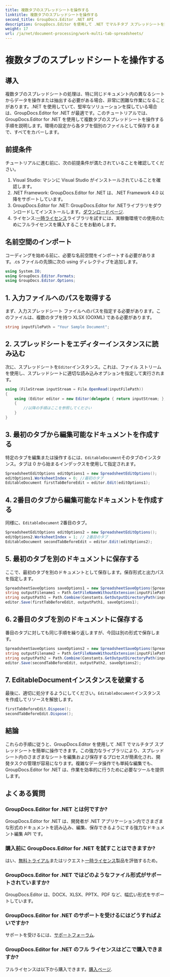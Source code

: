 ```yaml
---
title: 複数タブのスプレッドシートを操作する
linktitle: 複数タブのスプレッドシートを操作する
second_title: GroupDocs.Editor .NET API
description: GroupDocs.Editor を使用して .NET でマルチタブ スプレッドシートを操作する方法を学びます。ステップ バイ ステップ ガイド、コード例、ベスト プラクティスが含まれています。
weight: 17
url: /ja/net/document-processing/work-multi-tab-spreadsheets/
---
```


# 複数タブのスプレッドシートを操作する

## 導入
複数タブのスプレッドシートの処理は、特に同じドキュメント内の異なるシートからデータを操作または抽出する必要がある場合、非常に困難な作業になることがあります。.NET を使用していて、堅牢なソリューションを探している場合は、GroupDocs.Editor for .NET が最適です。このチュートリアルでは、GroupDocs.Editor for .NET を使用して複数タブのスプレッドシートを操作する手順を説明します。環境の設定から各タブを個別のファイルとして保存するまで、すべてをカバーします。
## 前提条件
チュートリアルに進む前に、次の前提条件が満たされていることを確認してください。
1. Visual Studio: マシンに Visual Studio がインストールされていることを確認します。
2. .NET Framework: GroupDocs.Editor for .NET は、.NET Framework 4.0 以降をサポートしています。
3. GroupDocs.Editor for .NET: GroupDocs.Editor for .NETライブラリをダウンロードしてインストールします。[ダウンロードページ](https://releases.groupdocs.com/editor/net/).
4. ライセンス:[一時ライセンス](https://purchase.groupdocs.com/temporary-license/)ライブラリを試すには、実稼働環境での使用のためにフルライセンスを購入することをお勧めします。
## 名前空間のインポート
コーディングを始める前に、必要な名前空間をインポートする必要があります。.cs ファイルの先頭に次の using ディレクティブを追加します。
```csharp
using System.IO;
using GroupDocs.Editor.Formats;
using GroupDocs.Editor.Options;
```
## 1. 入力ファイルへのパスを取得する
まず、入力スプレッドシート ファイルへのパスを指定する必要があります。このファイルは、複数のタブを持つ XLSX (OOXML) である必要があります。
```csharp
string inputFilePath = "Your Sample Document";
```
## 2. スプレッドシートをエディターインスタンスに読み込む
次に、スプレッドシートを`Editor`インスタンス。これは、ファイル ストリームを使用し、スプレッドシートに適切な読み込みオプションを指定して実行されます。
```csharp
using (FileStream inputStream = File.OpenRead(inputFilePath))
{
    using (Editor editor = new Editor(delegate { return inputStream; }, delegate { return new SpreadsheetLoadOptions(); }))
    {
        //以降の手順はここを参照してください
    }
}
```
## 3. 最初のタブから編集可能なドキュメントを作成する
特定のタブを編集または操作するには、`EditableDocument`そのタブのインスタンス。タブは 0 から始まるインデックスを使用して指定されます。
```csharp
SpreadsheetEditOptions editOptions1 = new SpreadsheetEditOptions();
editOptions1.WorksheetIndex = 0; //最初のタブ
EditableDocument firstTabBeforeEdit = editor.Edit(editOptions1);
```
## 4. 2番目のタブから編集可能なドキュメントを作成する
同様に、`EditableDocument` 2番目のタブ。
```csharp
SpreadsheetEditOptions editOptions2 = new SpreadsheetEditOptions();
editOptions2.WorksheetIndex = 1; // 2番目のタブ
EditableDocument secondTabBeforeEdit = editor.Edit(editOptions2);
```
## 5. 最初のタブを別のドキュメントに保存する
ここで、最初のタブを別のドキュメントとして保存します。保存形式と出力パスを指定します。
```csharp
SpreadsheetSaveOptions saveOptions1 = new SpreadsheetSaveOptions(SpreadsheetFormats.Xlsm);
string outputFilename1 = Path.GetFileNameWithoutExtension(inputFilePath) + "_tab1.xlsm";
string outputPath1 = Path.Combine(Constants.GetOutputDirectoryPath(inputFilePath), outputFilename1);
editor.Save(firstTabBeforeEdit, outputPath1, saveOptions1);
```
## 6. 2番目のタブを別のドキュメントに保存する
番目のタブに対しても同じ手順を繰り返しますが、今回は別の形式で保存します。
```csharp
SpreadsheetSaveOptions saveOptions2 = new SpreadsheetSaveOptions(SpreadsheetFormats.Xlsb);
string outputFilename2 = Path.GetFileNameWithoutExtension(inputFilePath) + "_tab2.xlsb";
string outputPath2 = Path.Combine(Constants.GetOutputDirectoryPath(inputFilePath), outputFilename2);
editor.Save(secondTabBeforeEdit, outputPath2, saveOptions2);
```
## 7. EditableDocumentインスタンスを破棄する
最後に、適切に処分するようにしてください。`EditableDocument`インスタンスを作成してリソースを解放します。
```csharp
firstTabBeforeEdit.Dispose();
secondTabBeforeEdit.Dispose();
```

## 結論
これらの手順に従うと、GroupDocs.Editor を使用して .NET でマルチタブ スプレッドシートを簡単に操作できます。この強力なライブラリにより、スプレッドシート内のさまざまなシートを編集および保存するプロセスが簡素化され、開発タスクの管理が容易になります。複雑なデータ操作でも単純な編集でも、GroupDocs.Editor for .NET は、作業を効率的に行うために必要なツールを提供します。
## よくある質問
### GroupDocs.Editor for .NET とは何ですか?
GroupDocs.Editor for .NET は、開発者が .NET アプリケーション内でさまざまな形式のドキュメントを読み込み、編集、保存できるようにする強力なドキュメント編集 API です。
### 購入前に GroupDocs.Editor for .NET を試すことはできますか?
はい、[無料トライアル](https://releases.groupdocs.com/)またはリクエスト[一時ライセンス](https://purchase.groupdocs.com/temporary-license/)製品を評価するため。
### GroupDocs.Editor for .NET ではどのようなファイル形式がサポートされていますか?
GroupDocs.Editor は、DOCX、XLSX、PPTX、PDF など、幅広い形式をサポートしています。
### GroupDocs.Editor for .NET のサポートを受けるにはどうすればよいですか?
サポートを受けるには、[サポートフォーラム](https://forum.groupdocs.com/c/editor/20).
### GroupDocs.Editor for .NET のフル ライセンスはどこで購入できますか?
フルライセンスは以下から購入できます。[購入ページ](https://purchase.groupdocs.com/buy).